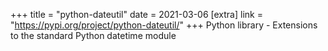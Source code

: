 +++
title = "python-dateutil"
date = 2021-03-06
[extra]
link = "https://pypi.org/project/python-dateutil/"
+++
Python library - Extensions to the standard Python datetime module

